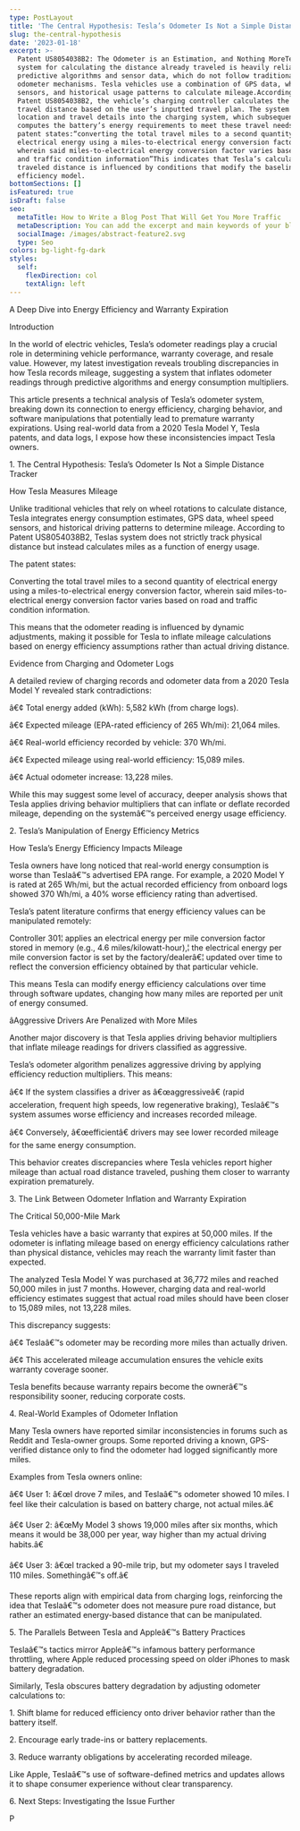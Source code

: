 ```yaml
---
type: PostLayout
title: 'The Central Hypothesis: Tesla’s Odometer Is Not a Simple Distance Tracker'
slug: the-central-hypothesis
date: '2023-01-18'
excerpt: >-
  Patent US8054038B2: The Odometer is an Estimation, and Nothing MoreTesla’s
  system for calculating the distance already traveled is heavily reliant on
  predictive algorithms and sensor data, which do not follow traditional
  odometer mechanisms. Tesla vehicles use a combination of GPS data, wheel speed
  sensors, and historical usage patterns to calculate mileage.According to
  Patent US8054038B2, the vehicle’s charging controller calculates the total
  travel distance based on the user’s inputted travel plan. The system inputs
  location and travel details into the charging system, which subsequently
  computes the battery’s energy requirements to meet these travel needs. The
  patent states:“converting the total travel miles to a second quantity of
  electrical energy using a miles-to-electrical energy conversion factor,
  wherein said miles-to-electrical energy conversion factor varies based on road
  and traffic condition information”This indicates that Tesla’s calculation of
  traveled distance is influenced by conditions that modify the baseline energy
  efficiency model.
bottomSections: []
isFeatured: true
isDraft: false
seo:
  metaTitle: How to Write a Blog Post That Will Get You More Traffic
  metaDescription: You can add the excerpt and main keywords of your blog post here.
  socialImage: /images/abstract-feature2.svg
  type: Seo
colors: bg-light-fg-dark
styles:
  self:
    flexDirection: col
    textAlign: left
---
```

A Deep Dive into Energy Efficiency and Warranty Expiration

Introduction

In the world of electric vehicles, Tesla’s odometer readings play a crucial role in determining vehicle performance, warranty coverage, and resale value. However, my latest investigation reveals troubling discrepancies in how Tesla records mileage, suggesting a system that inflates odometer readings through predictive algorithms and energy consumption multipliers.

This article presents a technical analysis of Tesla’s odometer system, breaking down its connection to energy efficiency, charging behavior, and software manipulations that potentially lead to premature warranty expirations. Using real-world data from a 2020 Tesla Model Y, Tesla patents, and data logs, I expose how these inconsistencies impact Tesla owners.

1\. The Central Hypothesis: Tesla’s Odometer Is Not a Simple Distance Tracker

How Tesla Measures Mileage

Unlike traditional vehicles that rely on wheel rotations to calculate distance, Tesla integrates energy consumption estimates, GPS data, wheel speed sensors, and historical driving patterns to determine mileage. According to Patent US8054038B2, Teslas system does not strictly track physical distance but instead calculates miles as a function of energy usage.

The patent states:

Converting the total travel miles to a second quantity of electrical energy using a miles-to-electrical energy conversion factor, wherein said miles-to-electrical energy conversion factor varies based on road and traffic condition information.

This means that the odometer reading is influenced by dynamic adjustments, making it possible for Tesla to inflate mileage calculations based on energy efficiency assumptions rather than actual driving distance.

Evidence from Charging and Odometer Logs

A detailed review of charging records and odometer data from a 2020 Tesla Model Y revealed stark contradictions:

â€¢ Total energy added (kWh): 5,582 kWh (from charge logs).

â€¢ Expected mileage (EPA-rated efficiency of 265 Wh/mi): 21,064 miles.

â€¢ Real-world efficiency recorded by vehicle: 370 Wh/mi.

â€¢ Expected mileage using real-world efficiency: 15,089 miles.

â€¢ Actual odometer increase: 13,228 miles.

While this may suggest some level of accuracy, deeper analysis shows that Tesla applies driving behavior multipliers that can inflate or deflate recorded mileage, depending on the systemâ€™s perceived energy usage efficiency.

2\. Tesla’s Manipulation of Energy Efficiency Metrics

How Tesla’s Energy Efficiency Impacts Mileage

Tesla owners have long noticed that real-world energy consumption is worse than Teslaâ€™s advertised EPA range. For example, a 2020 Model Y is rated at 265 Wh/mi, but the actual recorded efficiency from onboard logs showed 370 Wh/mi, a 40% worse efficiency rating than advertised.

Tesla’s patent literature confirms that energy efficiency values can be manipulated remotely:

Controller 301¦ applies an electrical energy per mile conversion factor stored in memory (e.g., 4.6 miles/kilowatt-hour),¦ the electrical energy per mile conversion factor is set by the factory/dealerâ€¦ updated over time to reflect the conversion efficiency obtained by that particular vehicle.

This means Tesla can modify energy efficiency calculations over time through software updates, changing how many miles are reported per unit of energy consumed.


âAggressive Drivers Are Penalized with More Miles

Another major discovery is that Tesla applies driving behavior multipliers that inflate mileage readings for drivers classified as aggressive.

Tesla’s odometer algorithm penalizes aggressive driving by applying efficiency reduction multipliers. This means:

â€¢ If the system classifies a driver as â€œaggressiveâ€ (rapid acceleration, frequent high speeds, low regenerative braking), Teslaâ€™s system assumes worse efficiency and increases recorded mileage.

â€¢ Conversely, â€œefficientâ€ drivers may see lower recorded mileage for the same energy consumption.

This behavior creates discrepancies where Tesla vehicles report higher mileage than actual road distance traveled, pushing them closer to warranty expiration prematurely.

3\. The Link Between Odometer Inflation and Warranty Expiration


The Critical 50,000-Mile Mark

Tesla vehicles have a basic warranty that expires at 50,000 miles. If the odometer is inflating mileage based on energy efficiency calculations rather than physical distance, vehicles may reach the warranty limit faster than expected.




The analyzed Tesla Model Y was purchased at 36,772 miles and reached 50,000 miles in just 7 months. However, charging data and real-world efficiency estimates suggest that actual road miles should have been closer to 15,089 miles, not 13,228 miles.




This discrepancy suggests:

â€¢ Teslaâ€™s odometer may be recording more miles than actually driven.

â€¢ This accelerated mileage accumulation ensures the vehicle exits warranty coverage sooner.




Tesla benefits because warranty repairs become the ownerâ€™s responsibility sooner, reducing corporate costs.

4\. Real-World Examples of Odometer Inflation




Many Tesla owners have reported similar inconsistencies in forums such as Reddit and Tesla-owner groups. Some reported driving a known, GPS-verified distance only to find the odometer had logged significantly more miles.




Examples from Tesla owners online:

â€¢ User 1: â€œI drove 7 miles, and Teslaâ€™s odometer showed 10 miles. I feel like their calculation is based on battery charge, not actual miles.â€

â€¢ User 2: â€œMy Model 3 shows 19,000 miles after six months, which means it would be 38,000 per year, way higher than my actual driving habits.â€

â€¢ User 3: â€œI tracked a 90-mile trip, but my odometer says I traveled 110 miles. Somethingâ€™s off.â€




These reports align with empirical data from charging logs, reinforcing the idea that Teslaâ€™s odometer does not measure pure road distance, but rather an estimated energy-based distance that can be manipulated.

5\. The Parallels Between Tesla and Appleâ€™s Battery Practices


Teslaâ€™s tactics mirror Appleâ€™s infamous battery performance throttling, where Apple reduced processing speed on older iPhones to mask battery degradation.




Similarly, Tesla obscures battery degradation by adjusting odometer calculations to:

1\. Shift blame for reduced efficiency onto driver behavior rather than the battery itself.

2\. Encourage early trade-ins or battery replacements.

3\. Reduce warranty obligations by accelerating recorded mileage.




Like Apple, Teslaâ€™s use of software-defined metrics and updates allows it to shape consumer experience without clear transparency.

6\. Next Steps: Investigating the Issue Further


P

